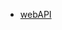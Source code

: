 <!-- Docsify/_sidebar.md -->

<!-- * [首页](/)  -->

<!-- web Api 笔记 -->
* [webAPI](total/web_api/day01.md)


<!-- js 基础笔记 -->
<!-- * [total_day01](total/JS_basis/01)
* [total_day02](total/JS_basis/02)
* [total_day03](total/JS_basis/03)
* [total_day04](total/JS_basis/04)
* [total_day05](total/JS_basis/05)
* [total_day06](total/JS_basis/06) -->


<!-- * [guide](/guide)
* [zh-cn](zh-cn/)
* [zh-cn guide](zh-cn/guide) -->


